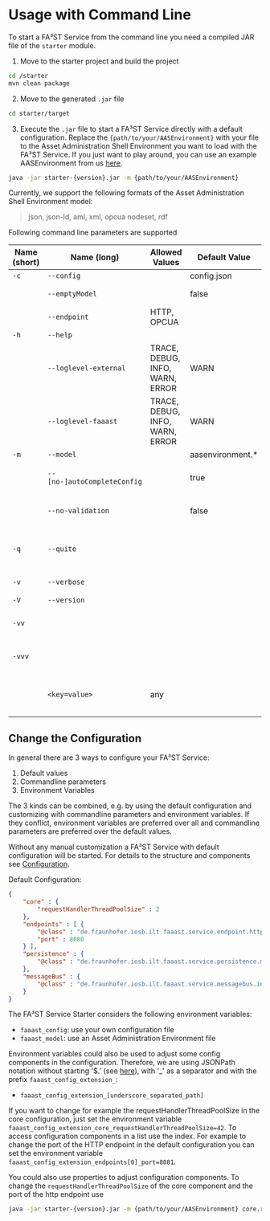 # Usage with Command Line

To start a FA³ST Service from the command line you need a compiled JAR file of the `starter` module.


1.  Move to the starter project and build the project

```sh
cd /starter
mvn clean package
```
2. Move to the generated `.jar` file

```sh
cd starter/target
```
3. Execute the `.jar` file to start a FA³ST Service directly with a default configuration. Replace the `{path/to/your/AASEnvironment}` with your file to the Asset Administration Shell Environment you want to load with the FA³ST Service. If you just want to play around, you can use an example AASEnvironment from us [here](https://github.com/FraunhoferIOSB/FAAAST-Service/blob/main/misc/examples/demoAAS.json).

```sh
java -jar starter-{version}.jar -m {path/to/your/AASEnvironment}
```

Currently, we support the following formats of the Asset Administration Shell Environment model:
>json, json-ld, aml, xml, opcua nodeset, rdf


Following command line parameters are supported

| Name (short)  | Name (long)                 | Allowed Values                  | Default Value    | Description                                                                                                                                           |
| ------------- | --------------------------- | ------------------------------- | ---------------- | ----------------------------------------------------------------------------------------------------------------------------------------------------- |
| `-c`          | `--config`                  | <file path>                     | config.json      | The config file to use.                                                                                                                               |
|               | `--emptyModel`              | <boolean>                       | false            | Starts the FAST service with an empty Asset Administration Shell Environment.                                                                         |
|               | `--endpoint`                | HTTP, OPCUA                     | <none>           | Additional endpoints that should be started.                                                                                                          |
| `-h`          | `--help`                    |                                 |                  | Print help message and exit.                                                                                                                          |
|               | `--loglevel-external`       | TRACE, DEBUG, INFO, WARN, ERROR | WARN             | Sets the log level for external packages. This overrides the log level defined by other commands such as `-q` or `-v`.                                |
|               | `--loglevel-faaast`         | TRACE, DEBUG, INFO, WARN, ERROR | WARN             | Sets the log level for FA³ST packages. This overrides the log level defined by other commands such as `-q` or `-v`.                                   |
| `-m`          | `--model`                   | <file path>                     | aasenvironment.* | The model file to load.                                                                                                                               |
|               | `--[no-]autoCompleteConfig` | <boolean>                       | true             | Autocompletes the configuration with default values for required configuration sections.                                                              |
|               | `--no-validation`           | <boolean>                       | false            | Disables validation, overrides validation defined in the configuration Environment.                                                                                                                        |
| `-q`          | `--quite`                   |                                 |                  | Reduces log output (ERROR for FAST packages, ERROR for all other packages). Default information about the starting process will still be printed.     |
| `-v`          | `--verbose`                 |                                 |                  | Enables verbose logging (`INFO` for FAST packages, `WARN` for all other packages).                                                                    |
| `-V`          | `--version`                 |                                 |                  | Print version information and exit.                                                                                                                   |
| `-vv`         |                             |                                 |                  | Enables very verbose logging (`DEBUG` for FAST packages, `INFO` for all other packages).                                                              |
| `-vvv`        |                             |                                 |                  | Enables very very verbose logging (`TRACE` for FAST packages, `DEBUG` for all other packages).                                                        |
|               | `<key=value>`               | any                             |                  | Additional properties to override values of configuration using JSONPath notation without starting '$.' (see https://goessner.net/articles/JsonPath/) | 

## Change the Configuration

In general there are 3 ways to configure your FA³ST Service:

1.  Default values
2.  Commandline parameters
3.  Environment Variables

The 3 kinds can be combined, e.g. by using the default configuration and customizing with commandline parameters and environment variables. If they conflict, environment variables are preferred over all and commandline parameters are preferred over the default values.

Without any manual customization a FA³ST Service with default configuration will be started. For details to the structure and components see [Configuration](configuration).

Default Configuration:

```json
{
	"core" : {
		"requestHandlerThreadPoolSize" : 2
	},
	"endpoints" : [ {
		"@class" : "de.fraunhofer.iosb.ilt.faaast.service.endpoint.http.HttpEndpoint",
		"port" : 8080
	} ],
	"persistence" : {
		"@class" : "de.fraunhofer.iosb.ilt.faaast.service.persistence.memory.PersistenceInMemory"
	},
	"messageBus" : {
		"@class" : "de.fraunhofer.iosb.ilt.faaast.service.messagebus.internal.MessageBusInternal"
	}
}
```

The FA³ST Service Starter considers the following environment variables:
- `faaast_config`: use your own configuration file
- `faaast_model`: use an Asset Administration Environment file

Environment variables could also be used to adjust some config components in the configuration. Therefore, we are using JSONPath notation without starting '$.' (see [here](https://goessner.net/articles/JsonPath/)), with '_' as a separator and with the prefix `faaast_config_extension_`:
-   `faaast_config_extension_[underscore_separated_path]`

If you want to change for example the requestHandlerThreadPoolSize in the core configuration, just set the environment variable `faaast_config_extension_core_requestHandlerThreadPoolSize=42`. To access configuration components in a list use the index. For example to change the port of the HTTP endpoint in the default configuration you can set the environment variable `faaast_config_extension_endpoints[0]_port=8081`.

You could also use properties to adjust configuration components. To change the `requestHandlerThreadPoolSize` of the core component and the port of the http endpoint use

```sh
java -jar starter-{version}.jar -m {path/to/your/AASEnvironment} core.requestHandlerThreadPoolSize=42 endpoints[0].port=8081
```
